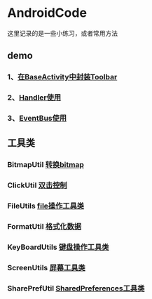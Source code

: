 # AndroidCode

这里记录的是一些小练习，或者常用方法

## demo

### 1、[在BaseActivity中封装Toolbar](https://github.com/Seancss/AndroidCode/blob/master/app/src/main/java/com/sean/demo/ui/BaseActivity.java)

### 2、[Handler使用](https://github.com/Seancss/AndroidCode/blob/master/app/src/main/java/com/sean/demo/ui/a/HandlerTestActivity.java)

### 3、[EventBus使用](https://github.com/Seancss/EventBusTest)

## 工具类

### BitmapUtil [转换bitmap](https://github.com/Seancss/AndroidCode/blob/master/seanlib/src/main/java/com/sean/lib/utils/BitmapUtil.java)

### ClickUtil [双击控制](https://github.com/Seancss/AndroidCode/blob/master/seanlib/src/main/java/com/sean/lib/utils/ClickUtil.java)

### FileUtils [file操作工具类](https://github.com/Seancss/AndroidCode/blob/master/seanlib/src/main/java/com/sean/lib/utils/FileUtils.java)

### FormatUtil [格式化数据](https://github.com/Seancss/AndroidCode/blob/master/seanlib/src/main/java/com/sean/lib/utils/FormatUtil.java)

### KeyBoardUtils [键盘操作工具类](https://github.com/Seancss/AndroidCode/blob/master/seanlib/src/main/java/com/sean/lib/utils/KeyBoardUtils.java)

### ScreenUtils [屏幕工具类](https://github.com/Seancss/AndroidCode/blob/master/seanlib/src/main/java/com/sean/lib/utils/ScreenUtils.java)

### SharePrefUtil [SharedPreferences工具类](https://github.com/Seancss/AndroidCode/blob/master/seanlib/src/main/java/com/sean/lib/utils/SharePrefUtil.java)

